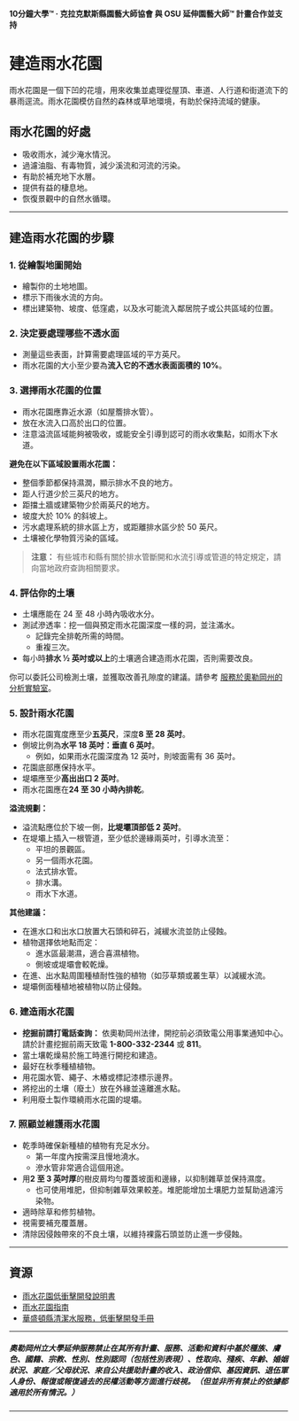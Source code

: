#### 10分鐘大學™ · 克拉克默斯縣園藝大師協會 與 OSU 延伸園藝大師™ 計畫合作並支持

# 建造雨水花園

雨水花園是一個下凹的花壇，用來收集並處理從屋頂、車道、人行道和街道流下的暴雨逕流。雨水花園模仿自然的森林或草地環境，有助於保持流域的健康。

## 雨水花園的好處

- 吸收雨水，減少淹水情況。
- 過濾油脂、有毒物質，減少溪流和河流的污染。
- 有助於補充地下水層。
- 提供有益的棲息地。
- 恢復景觀中的自然水循環。

---

## 建造雨水花園的步驟

### 1. 從繪製地圖開始

- 繪製你的土地地圖。
- 標示下雨後水流的方向。
- 標出建築物、坡度、低窪處，以及水可能流入鄰居院子或公共區域的位置。

### 2. 決定要處理哪些不透水面

- 測量這些表面，計算需要處理區域的平方英尺。
- 雨水花園的大小至少要為**流入它的不透水表面面積的 10%**。

### 3. 選擇雨水花園的位置

- 雨水花園應靠近水源（如屋簷排水管）。
- 放在水流入口高於出口的位置。
- 注意溢流區域能夠被吸收，或能安全引導到認可的雨水收集點，如雨水下水道。

**避免在以下區域設置雨水花園：**

- 整個季節都保持濕潤，顯示排水不良的地方。
- 距人行道少於三英尺的地方。
- 距擋土牆或建築物少於兩英尺的地方。
- 坡度大於 10% 的斜坡上。
- 污水處理系統的排水區上方，或距離排水區少於 50 英尺。
- 土壤被化學物質污染的區域。

> **注意：** 有些城市和縣有關於排水管斷開和水流引導或管道的特定規定，請向當地政府查詢相關要求。

### 4. 評估你的土壤

- 土壤應能在 24 至 48 小時內吸收水分。
- 測試滲透率：挖一個與預定雨水花園深度一樣的洞，並注滿水。
  - 記錄完全排乾所需的時間。
  - 重複三次。
- 每小時**排水 ½ 英吋或以上**的土壤適合建造雨水花園，否則需要改良。

你可以委託公司檢測土壤，並獲取改善孔隙度的建議。請參考 [服務於奧勒岡州的分析實驗室](https://catalog.extension.oregonstate.edu/sites/catalog/files/project/pdf/em8677.pdf)。

### 5. 設計雨水花園

- 雨水花園寬度應至少**五英尺**，深度**8 至 28 英吋**。
- 側坡比例為**水平 18 英吋：垂直 6 英吋**。
  - 例如，如果雨水花園深度為 12 英吋，則坡面需有 36 英吋。
- 花園底部應保持水平。
- 堤壩應至少**高出出口 2 英吋**。
- 雨水花園應在**24 至 30 小時內排乾**。

**溢流規劃：**

- 溢流點應位於下坡一側，**比堤壩頂部低 2 英吋**。
- 在堤壩上插入一根管道，至少低於邊緣兩英吋，引導水流至：
  - 平坦的景觀區。
  - 另一個雨水花園。
  - 法式排水管。
  - 排水溝。
  - 雨水下水道。

**其他建議：**

- 在進水口和出水口放置大石頭和碎石，減緩水流並防止侵蝕。
- 植物選擇依地點而定：
  - 進水區最潮濕，適合喜濕植物。
  - 側坡或堤壩會較乾燥。
- 在進、出水點周圍種植耐性強的植物（如莎草類或叢生草）以減緩水流。
- 堤壩側面種植地被植物以防止侵蝕。

### 6. 建造雨水花園

- **挖掘前請打電話查詢：** 依奧勒岡州法律，開挖前必須致電公用事業通知中心。請於計畫挖掘前兩天致電 **1-800-332-2344** 或 **811**。
- 當土壤乾燥易於施工時進行開挖和建造。
- 最好在秋季種植植物。
- 用花園水管、繩子、木樁或標記漆標示邊界。
- 將挖出的土壤（廢土）放在外緣並遠離進水點。
- 利用廢土製作環繞雨水花園的堤壩。

### 7. 照顧並維護雨水花園

- 乾季時確保新種植的植物有充足水分。
  - 第一年度內按需深且慢地澆水。
  - 滲水管非常適合這個用途。
- 用**2 至 3 英吋厚**的樹皮屑均勻覆蓋坡面和邊緣，以抑制雜草並保持濕度。
  - 也可使用堆肥，但抑制雜草效果較差。堆肥能增加土壤肥力並幫助過濾污染物。
- 適時除草和修剪植物。
- 視需要補充覆蓋層。
- 清除因侵蝕帶來的不良土壤，以維持裸露石頭並防止進一步侵蝕。

---

## 資源

- [雨水花園低衝擊開發說明書](https://catalog.extension.oregonstate.edu/sites/catalog/files/project/pdf/em9207.pdf)
- [雨水花園指南](https://seagrant.oregonstate.edu/sgpubs/oregon-rain-garden-guide)
- [華盛頓縣清潔水服務，低衝擊開發手冊](https://cleanwaterservices.org/development/dnc/lida/)

---

##### 奧勒岡州立大學延伸服務禁止在其所有計畫、服務、活動和資料中基於種族、膚色、國籍、宗教、性別、性別認同（包括性別表現）、性取向、殘疾、年齡、婚姻狀況、家庭／父母狀況、來自公共援助計畫的收入、政治信仰、基因資訊、退伍軍人身份、報復或報復過去的民權活動等方面進行歧視。（但並非所有禁止的依據都適用於所有情況。）
---